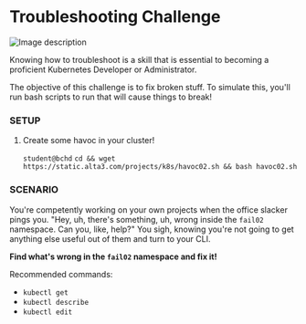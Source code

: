 # Troubleshooting Challenge

![Image description](https://kubernetes.io/images/blog/2018-09-06-2018-steering-committee-election-cycle-kicks-off/sc-elections.png)

Knowing how to troubleshoot is a skill that is essential to becoming a proficient Kubernetes Developer or Administrator.

The objective of this challenge is to fix broken stuff. To simulate this, you'll run bash scripts to run that will cause things to break!

### SETUP

1. Create some havoc in your cluster! 

    `student@bchd` `cd && wget https://static.alta3.com/projects/k8s/havoc02.sh && bash havoc02.sh`
    
### SCENARIO

You're competently working on your own projects when the office slacker pings you. "Hey, uh, there's something, uh, wrong inside the `fail02` namespace. Can you, like, help?" You sigh, knowing you're not going to get anything else useful out of them and turn to your CLI.

**Find what's wrong in the `fail02` namespace and fix it!**

Recommended commands:

- `kubectl get`
- `kubectl describe`
- `kubectl edit`
